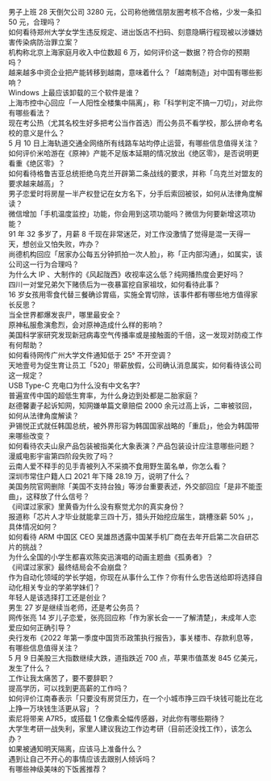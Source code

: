 男子上班 28 天倒欠公司 3280 元，公司称他微信朋友圈考核不合格，少发一条扣 50 元，合理吗？  
如何看待郑州大学女学生违反规定、进出饭店不扫码、刻意隐瞒行程现被以涉嫌妨害传染病防治罪立案？  
机构称北京上海家庭月收入中位数超 6 万，如何评价这一数据？符合你的预期吗？  
越来越多中资企业把产能转移到越南，意味着什么？「越南制造」对中国有哪些影响？  
Windows 上最应该卸载的三个软件是谁？  
上海市控中心回应「一人阳性全楼集中隔离」，称「科学判定不搞一刀切」，对此你有哪些看法？  
现在考公热（尤其名校生好多把考公当作首选）而公务员不看学校，那么拼命考名校的意义是什么？  
5 月 10 日上海轨道交通全网络所有线路车站均停止运营，有哪些信息值得关注？  
如何评价米哈游在《原神》产能不足版本延期的情况放出《绝区零》，是否说明更看重《绝区零》？  
如何看待格鲁吉亚总统拒绝乌克兰开辟第二条战线的要求，并称「乌克兰对盟友的要求越来越高」？  
男子恋爱时将房屋一半产权登记在女方名下，分手后索回被驳，如何从法律角度解读？  
微信增加「手机温度监控」功能，你会用到这项功能吗？微信为何要新增这项功能？  
91 年 32 多岁了，月薪 8 千现在非常迷茫，对工作没激情了觉得是混一天得一天，想创业又怕失败，咋办？  
尚德机构回应「居家办公每五分钟抓拍一次人脸」，称「正内部沟通」，如属实，该公司这一行为合理吗？  
为什么大 IP 、大制作的《风起陇西》收视率这么低？纯网播热度会更好吗？  
四川一对堂兄弟欠下赌债后为一夜暴富挖自家祖坟，如何看待此事？  
16 岁女孩用零食代替三餐确诊胃癌，实施全胃切除，该事件都有哪些地方值得家长反思？  
当全世界都爆发丧尸，哪里最安全？  
原神私服愈演愈烈，会对原神造成什么样的影响？  
美国科学家研究发现新冠病毒空气传播率或是接触面的千倍，这一发现对防疫工作有何帮助？  
如何看待网传广州大学文件通知低于 25° 不开空调？  
天地壹号为促生育让员工「520」带薪放假，公司确认消息属实，如何看待该公司这一规定？  
USB Type-C 充电口为什么没有中文名字?  
普遍宣传中国的超低生育率，为什么身边到处都是二胎家庭？  
赵德馨妻子起诉知网，知网嫌单篇文章赔偿 2000 余元过高上诉，二审被驳回，如何从法律角度解读？  
尹锡悦正式就任韩国总统，被外界形容为韩国国家战略的「重启」，他会为韩国带来哪些改变？  
如何看待农夫山泉产品包装被指美化大象表演？产品包装设计应注意哪些问题？  
漫威电影宇宙第四阶段失败了吗？  
云南人爱不释手的见手青被列入不采摘不食用野生菌名单，你怎么看？  
深圳市常住户籍人口 2021 年下降 28.19 万，说明了什么？  
美国务院官网删除「美国不支持台独」等涉台重要表述，外交部回应「是非不能歪曲」，这释放了什么信号？  
《间谍过家家》里黄昏为什么没有察觉尤尔的真实身份？  
报道称「芯片人才毕业就能拿三四十万，猎头开始挖应届生，跳槽涨薪 50% 」，具体情况如何？  
如何看待 ARM 中国区 CEO 吴雄昂透露中国某手机厂商在去年开启第二次自研芯片的挑战？  
为什么全国的小学生都喜欢陈奕迅演唱的动画主题曲《孤勇者》？  
《间谍过家家》最终结局会不会崩盘？  
作为自动化领域的学长学姐，你现在从事什么工作？你有什么忠告送给即将选择自动化相关专业的学弟学妹们？  
年轻人是该选择打工还是创业？  
男生 27 岁是继续当老师，还是考公务员？  
网传张亮 14 岁儿子恋爱，张亮回应称「作为家长会一一了解清楚」，未成年人恋爱应如何正确引导？  
央行发布《2022 年第一季度中国货币政策执行报告》，事关楼市、存款利息等，有哪些信息值得关注？  
5 月 9 日美股三大指数继续大跌，道指跌近 700 点，苹果市值蒸发 845 亿美元，发生了什么？  
工作让我太痛苦了，要不要辞职？  
提高学历，可以找到更高薪的工作吗？  
如何评价江南春表示「只要没有房贷压力，在一个小城市挣三四千块钱可能比在北上挣一万块钱生活更从容」？  
索尼将带来 A7R5，或搭载 1 亿像素全幅传感器，对此你有哪些期待？  
大学生考研一战失利，家里人建议我边工作边考研（目前还没找工作），该怎么办？  
如果被通知明天隔离，应该马上准备什么？  
遇到让自己不开心的事情应该去跟别人倾诉吗？  
有哪些神级美味的下饭酱推荐？  

